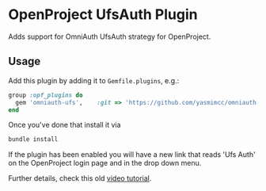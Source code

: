 # OpenProject UfsAuth Plugin

Adds support for OmniAuth UfsAuth strategy for OpenProject.

## Usage

Add this plugin by adding it to `Gemfile.plugins`, e.g.:

```ruby
group :opf_plugins do
  gem 'omniauth-ufs',    :git => 'https://github.com/yasmimcc/omniauth-ufs.git'
end
```

Once you've done that install it via

```ruby
bundle install
```

If the plugin has been enabled you will have a new link that reads 'Ufs Auth' on the OpenProject login page and in the drop down menu.

Further details, check this old [video tutorial](https://www.youtube.com/watch?v=esCN9razZiE).
